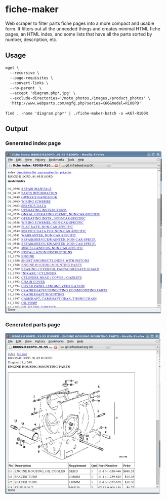 # fiche-maker

Web scraper to filter parts fiche pages into a more compact and usable form. It filters out all the unneeded things and creates minimal HTML fiche pages, an HTML index, and some lists that have all the parts sorted by number, description, etc.

## Usage

    wget \
      --recursive \
      --page-requisites \
      --convert-links \
      --no-parent  \
      --accept 'diagram.php*,jpg' \
      --exclude-directories='/moto_photos,/images,/product_photos' \
      'http://www.webparts.com/mgfg.php?series=K66&model=R100PD'

    find . -name 'diagram.php*' | ./fiche-maker-batch -o =K67-R100R

## Output

### Generated index page

![fiche-index](fm-screen-shots/fiche-index-sm.jpg)

### Generated parts page

![fiche-11-1688](fm-screen-shots/fiche-11-1688-sm.jpg)
    
